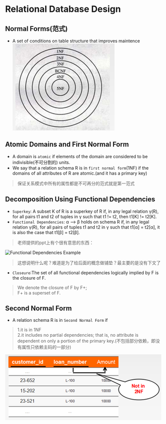 # Relational Database Design

## Normal Forms(范式)
- A set of conditions on table structure that improves maintence
![Normal Forms](images/normalForms.png)<br>

## Atomic Domains and First Normal Form
- A domain is `atomic` if elements of the domain are considered to be indivisible(不可分割的)
units.
- We say that a relation schema R is in `first normal form`(1NF) if the domains of
all attributes of R are atomic.(and it has a primary key)
> 保证关系模式中所有的属性都是不可再分的范式就是第一范式<br>

## Decomposition Using Functional Dependencies
- `Superkey`: A subset K of R is a superkey of R if, in any legal relation γ(R), for
all pairs t1 and t2 of tuples in γ such that t1 != t2, then t1[K] != t2[K].
- `Functional Dependencies`: α ——> β holds on schema R if, in any legal relation γ(R),
for all pairs of tuples t1 and t2 in γ such that t1[α] = t2[α], it is also the case
that t1[β] = t2[β].
> 老师提供的ppt上有个很有意思的东西：<br>

![Functional Dependencies Example](images/Functional-dependence.png)<br>
> 这想说明什么呢？难道是为了给后面的概念做铺垫？最主要的是没有下文了<br>

- `Closeure`:The set of all functional dependencies logically implied by F is the closure of F.
> We denote the closure of F by F+; <br>
> F+ is a superset of F.<br>

## Second Normal Form
- A relation schema R is in `Second Normal Form` if
> 1.it is in 1NF<br>
> 2.it includes no partial dependencies; that is, no attribute is dependent on only
a portion of the primary key.(不包括部分依赖，即没有属性只依赖主码的一部分)<br>

![Second Normal Form](images/2NF.png)<br>
